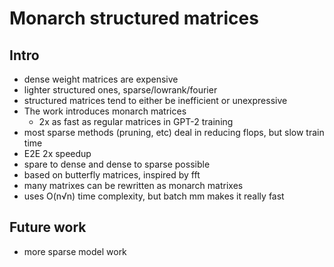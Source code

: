 # Monarch structured matrices

## Intro
 - dense weight matrices are expensive
 - lighter structured ones, sparse/lowrank/fourier
 - structured matrices tend to either be inefficient or unexpressive
 - The work introduces monarch matrices
    - 2x as fast as regular matrices in GPT-2 training
 - most sparse methods (pruning, etc) deal in reducing flops, but slow train time
 - E2E 2x speedup
 - spare to dense and dense to sparse possible
 - based on butterfly matrices, inspired by fft
 - many matrixes can be rewritten as monarch matrixes
 - uses O(n√n) time complexity, but batch mm makes it really fast

## Future work
 - more sparse model work
